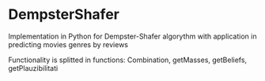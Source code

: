 # DempsterShafer
Implementation in Python for Dempster-Shafer algorythm with application in predicting movies genres by reviews

Functionality is splitted in functions: Combination, getMasses, getBeliefs, getPlauzibilitati
